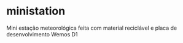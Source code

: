# ministation
Mini estação meteorológica feita com material reciclável e placa de desenvolvimento Wemos D1
